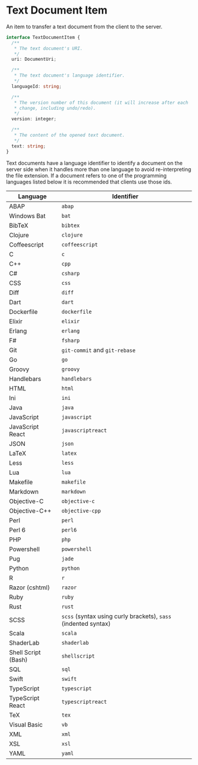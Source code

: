 # Text Document Item

An item to transfer a text document from the client to the server.

```typescript
interface TextDocumentItem {
  /**
   * The text document's URI.
   */
  uri: DocumentUri;

  /**
   * The text document's language identifier.
   */
  languageId: string;

  /**
   * The version number of this document (it will increase after each
   * change, including undo/redo).
   */
  version: integer;

  /**
   * The content of the opened text document.
   */
  text: string;
}
```

Text documents have a language identifier to identify a document on the server side when it handles more than one language to avoid re-interpreting the file extension. If a document refers to one of the programming languages listed below it is recommended that clients use those ids.

| Language            | Identifier                                                     |
| ------------------- | -------------------------------------------------------------- |
| ABAP                | `abap`                                                         |
| Windows Bat         | `bat`                                                          |
| BibTeX              | `bibtex`                                                       |
| Clojure             | `clojure`                                                      |
| Coffeescript        | `coffeescript`                                                 |
| C                   | `c`                                                            |
| C++                 | `cpp`                                                          |
| C#                  | `csharp`                                                       |
| CSS                 | `css`                                                          |
| Diff                | `diff`                                                         |
| Dart                | `dart`                                                         |
| Dockerfile          | `dockerfile`                                                   |
| Elixir              | `elixir`                                                       |
| Erlang              | `erlang`                                                       |
| F#                  | `fsharp`                                                       |
| Git                 | `git-commit` and `git-rebase`                                  |
| Go                  | `go`                                                           |
| Groovy              | `groovy`                                                       |
| Handlebars          | `handlebars`                                                   |
| HTML                | `html`                                                         |
| Ini                 | `ini`                                                          |
| Java                | `java`                                                         |
| JavaScript          | `javascript`                                                   |
| JavaScript React    | `javascriptreact`                                              |
| JSON                | `json`                                                         |
| LaTeX               | `latex`                                                        |
| Less                | `less`                                                         |
| Lua                 | `lua`                                                          |
| Makefile            | `makefile`                                                     |
| Markdown            | `markdown`                                                     |
| Objective-C         | `objective-c`                                                  |
| Objective-C++       | `objective-cpp`                                                |
| Perl                | `perl`                                                         |
| Perl 6              | `perl6`                                                        |
| PHP                 | `php`                                                          |
| Powershell          | `powershell`                                                   |
| Pug                 | `jade`                                                         |
| Python              | `python`                                                       |
| R                   | `r`                                                            |
| Razor (cshtml)      | `razor`                                                        |
| Ruby                | `ruby`                                                         |
| Rust                | `rust`                                                         |
| SCSS                | `scss` (syntax using curly brackets), `sass` (indented syntax) |
| Scala               | `scala`                                                        |
| ShaderLab           | `shaderlab`                                                    |
| Shell Script (Bash) | `shellscript`                                                  |
| SQL                 | `sql`                                                          |
| Swift               | `swift`                                                        |
| TypeScript          | `typescript`                                                   |
| TypeScript React    | `typescriptreact`                                              |
| TeX                 | `tex`                                                          |
| Visual Basic        | `vb`                                                           |
| XML                 | `xml`                                                          |
| XSL                 | `xsl`                                                          |
| YAML                | `yaml`                                                         |
